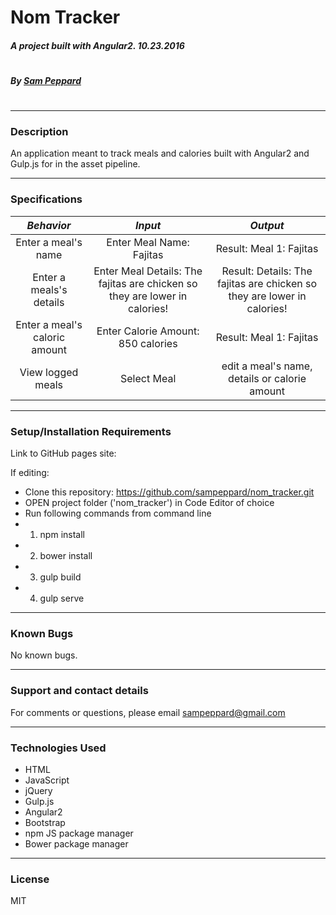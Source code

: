 # **Nom Tracker**

##### A project built with Angular2. 10.23.2016
#
##### By [Sam Peppard](https://github.com/sampeppard)
#

----
### **Description**

An application meant to track meals and calories built with Angular2 and Gulp.js for in the asset pipeline.

----
### **Specifications**
| _Behavior_ | _Input_ | _Output_ |
|:---------------------------------------------------------------------:|:---------------------------------------------------------------------------:|:-------------------------------------------------------------------------------------------------------------------:|
| Enter a meal's name | Enter Meal Name: Fajitas | Result: Meal 1: Fajitas |
| Enter a meals's details | Enter Meal Details: The fajitas are chicken so they are lower in calories! | Result: Details: The fajitas are chicken so they are lower in calories! |
| Enter a meal's caloric amount | Enter Calorie Amount: 850 calories | Result: Meal 1: Fajitas |
| View logged meals | Select Meal | edit a meal's name, details or calorie amount |

----
### **Setup/Installation Requirements**

Link to GitHub pages site:



If editing:
* Clone this repository: https://github.com/sampeppard/nom_tracker.git
* OPEN project folder ('nom_tracker') in Code Editor of choice
* Run following commands from command line
* 1. npm install
* 2. bower install
* 3. gulp build
* 4. gulp serve


----

### **Known Bugs**

No known bugs.

----
### **Support and contact details**

For comments or questions, please email sampeppard@gmail.com

----
### **Technologies Used**

* HTML
* JavaScript
* jQuery
* Gulp.js
* Angular2
* Bootstrap
* npm JS package manager
* Bower package manager
----
### **License**

MIT
